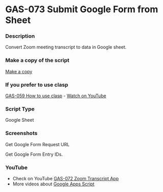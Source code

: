 # GAS-073 Submit Google Form from Sheet

### Description

Convert Zoom meeting transcript to data in Google sheet.

### Make a copy of the script

[Make a copy](https://docs.google.com/spreadsheets/d/1_ozqsuFXoFMw_KcTUDuKK14SWNPStEZWeKXpN9EAye8/copy)

### If you prefer to use clasp

[GAS-059 How to use clasp](https://github.com/ashtonfei/google-apps-script-projects/tree/GAS-259) - [Watch on YouTube](https://youtu.be/V-oE2OyvTKM)

### Script Type

Google Sheet

### Screenshots

Get Google Form Request URL

Get Google Form Entry IDs.

### YouTube

- Check on YouTube [GAS-072 Zoom Transcript App](https://youtu.be/XRUNTyyJeQA)
- More videos about [Google Apps Script](https://www.youtube.com/playlist?list=PLQhwjnEjYj8Bf_EZDrrcmkB9vcB9Sk3x0)
